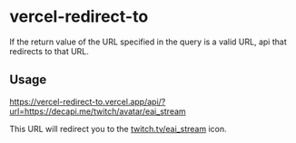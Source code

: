 # vercel-redirect-to

If the return value of the URL specified in the query is a valid URL, api that redirects to that URL.

## Usage

https://vercel-redirect-to.vercel.app/api/?url=https://decapi.me/twitch/avatar/eai_stream

This URL will redirect you to the [twitch.tv/eai_stream](https://www.twitch.tv/eai_stream) icon.
